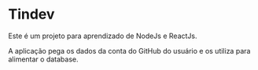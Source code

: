 # Tindev

Este é um projeto para aprendizado de NodeJs e ReactJs.

A aplicação pega os dados da conta do GitHub do usuário e os utiliza para alimentar o database.
